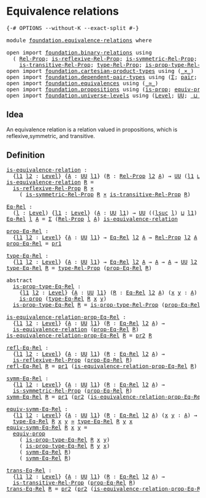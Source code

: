# Equivalence relations

<pre class="Agda"><a id="34" class="Symbol">{-#</a> <a id="38" class="Keyword">OPTIONS</a> <a id="46" class="Pragma">--without-K</a> <a id="58" class="Pragma">--exact-split</a> <a id="72" class="Symbol">#-}</a>

<a id="77" class="Keyword">module</a> <a id="84" href="foundation.equivalence-relations.html" class="Module">foundation.equivalence-relations</a> <a id="117" class="Keyword">where</a>

<a id="124" class="Keyword">open</a> <a id="129" class="Keyword">import</a> <a id="136" href="foundation.binary-relations.html" class="Module">foundation.binary-relations</a> <a id="164" class="Keyword">using</a>
  <a id="172" class="Symbol">(</a> <a id="174" href="foundation.binary-relations.html#756" class="Function">Rel-Prop</a><a id="182" class="Symbol">;</a> <a id="184" href="foundation.binary-relations.html#1602" class="Function">is-reflexive-Rel-Prop</a><a id="205" class="Symbol">;</a> <a id="207" href="foundation.binary-relations.html#1754" class="Function">is-symmetric-Rel-Prop</a><a id="228" class="Symbol">;</a>
    <a id="234" href="foundation.binary-relations.html#1930" class="Function">is-transitive-Rel-Prop</a><a id="256" class="Symbol">;</a> <a id="258" href="foundation.binary-relations.html#863" class="Function">type-Rel-Prop</a><a id="271" class="Symbol">;</a> <a id="273" href="foundation.binary-relations.html#991" class="Function">is-prop-type-Rel-Prop</a><a id="294" class="Symbol">)</a>
<a id="296" class="Keyword">open</a> <a id="301" class="Keyword">import</a> <a id="308" href="foundation.cartesian-product-types.html" class="Module">foundation.cartesian-product-types</a> <a id="343" class="Keyword">using</a> <a id="349" class="Symbol">(</a><a id="350" href="foundation-core.cartesian-product-types.html#577" class="Function Operator">_×_</a><a id="353" class="Symbol">)</a>
<a id="355" class="Keyword">open</a> <a id="360" class="Keyword">import</a> <a id="367" href="foundation.dependent-pair-types.html" class="Module">foundation.dependent-pair-types</a> <a id="399" class="Keyword">using</a> <a id="405" class="Symbol">(</a><a id="406" href="foundation-core.dependent-pair-types.html#502" class="Record">Σ</a><a id="407" class="Symbol">;</a> <a id="409" href="foundation-core.dependent-pair-types.html#575" class="InductiveConstructor">pair</a><a id="413" class="Symbol">;</a> <a id="415" href="foundation-core.dependent-pair-types.html#592" class="Field">pr1</a><a id="418" class="Symbol">;</a> <a id="420" href="foundation-core.dependent-pair-types.html#604" class="Field">pr2</a><a id="423" class="Symbol">)</a>
<a id="425" class="Keyword">open</a> <a id="430" class="Keyword">import</a> <a id="437" href="foundation.equivalences.html" class="Module">foundation.equivalences</a> <a id="461" class="Keyword">using</a> <a id="467" class="Symbol">(</a><a id="468" href="foundation-core.equivalences.html#1607" class="Function Operator">_≃_</a><a id="471" class="Symbol">)</a>
<a id="473" class="Keyword">open</a> <a id="478" class="Keyword">import</a> <a id="485" href="foundation.propositions.html" class="Module">foundation.propositions</a> <a id="509" class="Keyword">using</a> <a id="515" class="Symbol">(</a><a id="516" href="foundation-core.propositions.html#1295" class="Function">is-prop</a><a id="523" class="Symbol">;</a> <a id="525" href="foundation-core.propositions.html#3947" class="Function">equiv-prop</a><a id="535" class="Symbol">)</a>
<a id="537" class="Keyword">open</a> <a id="542" class="Keyword">import</a> <a id="549" href="foundation.universe-levels.html" class="Module">foundation.universe-levels</a> <a id="576" class="Keyword">using</a> <a id="582" class="Symbol">(</a><a id="583" href="Agda.Primitive.html#597" class="Postulate">Level</a><a id="588" class="Symbol">;</a> <a id="590" href="foundation-core.universe-levels.html#222" class="Primitive">UU</a><a id="592" class="Symbol">;</a> <a id="594" href="Agda.Primitive.html#810" class="Primitive Operator">_⊔_</a><a id="597" class="Symbol">;</a> <a id="599" href="Agda.Primitive.html#780" class="Primitive">lsuc</a><a id="603" class="Symbol">)</a>
</pre>
## Idea

An equivalence relation is a relation valued in propositions, which is reflexive,symmetric, and transitive.

## Definition

<pre class="Agda"><a id="is-equivalence-relation"></a><a id="751" href="foundation.equivalence-relations.html#751" class="Function">is-equivalence-relation</a> <a id="775" class="Symbol">:</a>
  <a id="779" class="Symbol">{</a><a id="780" href="foundation.equivalence-relations.html#780" class="Bound">l1</a> <a id="783" href="foundation.equivalence-relations.html#783" class="Bound">l2</a> <a id="786" class="Symbol">:</a> <a id="788" href="Agda.Primitive.html#597" class="Postulate">Level</a><a id="793" class="Symbol">}</a> <a id="795" class="Symbol">{</a><a id="796" href="foundation.equivalence-relations.html#796" class="Bound">A</a> <a id="798" class="Symbol">:</a> <a id="800" href="foundation-core.universe-levels.html#222" class="Primitive">UU</a> <a id="803" href="foundation.equivalence-relations.html#780" class="Bound">l1</a><a id="805" class="Symbol">}</a> <a id="807" class="Symbol">(</a><a id="808" href="foundation.equivalence-relations.html#808" class="Bound">R</a> <a id="810" class="Symbol">:</a> <a id="812" href="foundation.binary-relations.html#756" class="Function">Rel-Prop</a> <a id="821" href="foundation.equivalence-relations.html#783" class="Bound">l2</a> <a id="824" href="foundation.equivalence-relations.html#796" class="Bound">A</a><a id="825" class="Symbol">)</a> <a id="827" class="Symbol">→</a> <a id="829" href="foundation-core.universe-levels.html#222" class="Primitive">UU</a> <a id="832" class="Symbol">(</a><a id="833" href="foundation.equivalence-relations.html#780" class="Bound">l1</a> <a id="836" href="Agda.Primitive.html#810" class="Primitive Operator">⊔</a> <a id="838" href="foundation.equivalence-relations.html#783" class="Bound">l2</a><a id="840" class="Symbol">)</a>
<a id="842" href="foundation.equivalence-relations.html#751" class="Function">is-equivalence-relation</a> <a id="866" href="foundation.equivalence-relations.html#866" class="Bound">R</a> <a id="868" class="Symbol">=</a>
  <a id="872" href="foundation.binary-relations.html#1602" class="Function">is-reflexive-Rel-Prop</a> <a id="894" href="foundation.equivalence-relations.html#866" class="Bound">R</a> <a id="896" href="foundation-core.cartesian-product-types.html#577" class="Function Operator">×</a>
    <a id="902" class="Symbol">(</a> <a id="904" href="foundation.binary-relations.html#1754" class="Function">is-symmetric-Rel-Prop</a> <a id="926" href="foundation.equivalence-relations.html#866" class="Bound">R</a> <a id="928" href="foundation-core.cartesian-product-types.html#577" class="Function Operator">×</a> <a id="930" href="foundation.binary-relations.html#1930" class="Function">is-transitive-Rel-Prop</a> <a id="953" href="foundation.equivalence-relations.html#866" class="Bound">R</a><a id="954" class="Symbol">)</a>

<a id="Eq-Rel"></a><a id="957" href="foundation.equivalence-relations.html#957" class="Function">Eq-Rel</a> <a id="964" class="Symbol">:</a>
  <a id="968" class="Symbol">(</a><a id="969" href="foundation.equivalence-relations.html#969" class="Bound">l</a> <a id="971" class="Symbol">:</a> <a id="973" href="Agda.Primitive.html#597" class="Postulate">Level</a><a id="978" class="Symbol">)</a> <a id="980" class="Symbol">{</a><a id="981" href="foundation.equivalence-relations.html#981" class="Bound">l1</a> <a id="984" class="Symbol">:</a> <a id="986" href="Agda.Primitive.html#597" class="Postulate">Level</a><a id="991" class="Symbol">}</a> <a id="993" class="Symbol">(</a><a id="994" href="foundation.equivalence-relations.html#994" class="Bound">A</a> <a id="996" class="Symbol">:</a> <a id="998" href="foundation-core.universe-levels.html#222" class="Primitive">UU</a> <a id="1001" href="foundation.equivalence-relations.html#981" class="Bound">l1</a><a id="1003" class="Symbol">)</a> <a id="1005" class="Symbol">→</a> <a id="1007" href="foundation-core.universe-levels.html#222" class="Primitive">UU</a> <a id="1010" class="Symbol">((</a><a id="1012" href="Agda.Primitive.html#780" class="Primitive">lsuc</a> <a id="1017" href="foundation.equivalence-relations.html#969" class="Bound">l</a><a id="1018" class="Symbol">)</a> <a id="1020" href="Agda.Primitive.html#810" class="Primitive Operator">⊔</a> <a id="1022" href="foundation.equivalence-relations.html#981" class="Bound">l1</a><a id="1024" class="Symbol">)</a>
<a id="1026" href="foundation.equivalence-relations.html#957" class="Function">Eq-Rel</a> <a id="1033" href="foundation.equivalence-relations.html#1033" class="Bound">l</a> <a id="1035" href="foundation.equivalence-relations.html#1035" class="Bound">A</a> <a id="1037" class="Symbol">=</a> <a id="1039" href="foundation-core.dependent-pair-types.html#502" class="Record">Σ</a> <a id="1041" class="Symbol">(</a><a id="1042" href="foundation.binary-relations.html#756" class="Function">Rel-Prop</a> <a id="1051" href="foundation.equivalence-relations.html#1033" class="Bound">l</a> <a id="1053" href="foundation.equivalence-relations.html#1035" class="Bound">A</a><a id="1054" class="Symbol">)</a> <a id="1056" href="foundation.equivalence-relations.html#751" class="Function">is-equivalence-relation</a>

<a id="prop-Eq-Rel"></a><a id="1081" href="foundation.equivalence-relations.html#1081" class="Function">prop-Eq-Rel</a> <a id="1093" class="Symbol">:</a>
  <a id="1097" class="Symbol">{</a><a id="1098" href="foundation.equivalence-relations.html#1098" class="Bound">l1</a> <a id="1101" href="foundation.equivalence-relations.html#1101" class="Bound">l2</a> <a id="1104" class="Symbol">:</a> <a id="1106" href="Agda.Primitive.html#597" class="Postulate">Level</a><a id="1111" class="Symbol">}</a> <a id="1113" class="Symbol">{</a><a id="1114" href="foundation.equivalence-relations.html#1114" class="Bound">A</a> <a id="1116" class="Symbol">:</a> <a id="1118" href="foundation-core.universe-levels.html#222" class="Primitive">UU</a> <a id="1121" href="foundation.equivalence-relations.html#1098" class="Bound">l1</a><a id="1123" class="Symbol">}</a> <a id="1125" class="Symbol">→</a> <a id="1127" href="foundation.equivalence-relations.html#957" class="Function">Eq-Rel</a> <a id="1134" href="foundation.equivalence-relations.html#1101" class="Bound">l2</a> <a id="1137" href="foundation.equivalence-relations.html#1114" class="Bound">A</a> <a id="1139" class="Symbol">→</a> <a id="1141" href="foundation.binary-relations.html#756" class="Function">Rel-Prop</a> <a id="1150" href="foundation.equivalence-relations.html#1101" class="Bound">l2</a> <a id="1153" href="foundation.equivalence-relations.html#1114" class="Bound">A</a>
<a id="1155" href="foundation.equivalence-relations.html#1081" class="Function">prop-Eq-Rel</a> <a id="1167" class="Symbol">=</a> <a id="1169" href="foundation-core.dependent-pair-types.html#592" class="Field">pr1</a>

<a id="type-Eq-Rel"></a><a id="1174" href="foundation.equivalence-relations.html#1174" class="Function">type-Eq-Rel</a> <a id="1186" class="Symbol">:</a>
  <a id="1190" class="Symbol">{</a><a id="1191" href="foundation.equivalence-relations.html#1191" class="Bound">l1</a> <a id="1194" href="foundation.equivalence-relations.html#1194" class="Bound">l2</a> <a id="1197" class="Symbol">:</a> <a id="1199" href="Agda.Primitive.html#597" class="Postulate">Level</a><a id="1204" class="Symbol">}</a> <a id="1206" class="Symbol">{</a><a id="1207" href="foundation.equivalence-relations.html#1207" class="Bound">A</a> <a id="1209" class="Symbol">:</a> <a id="1211" href="foundation-core.universe-levels.html#222" class="Primitive">UU</a> <a id="1214" href="foundation.equivalence-relations.html#1191" class="Bound">l1</a><a id="1216" class="Symbol">}</a> <a id="1218" class="Symbol">→</a> <a id="1220" href="foundation.equivalence-relations.html#957" class="Function">Eq-Rel</a> <a id="1227" href="foundation.equivalence-relations.html#1194" class="Bound">l2</a> <a id="1230" href="foundation.equivalence-relations.html#1207" class="Bound">A</a> <a id="1232" class="Symbol">→</a> <a id="1234" href="foundation.equivalence-relations.html#1207" class="Bound">A</a> <a id="1236" class="Symbol">→</a> <a id="1238" href="foundation.equivalence-relations.html#1207" class="Bound">A</a> <a id="1240" class="Symbol">→</a> <a id="1242" href="foundation-core.universe-levels.html#222" class="Primitive">UU</a> <a id="1245" href="foundation.equivalence-relations.html#1194" class="Bound">l2</a>
<a id="1248" href="foundation.equivalence-relations.html#1174" class="Function">type-Eq-Rel</a> <a id="1260" href="foundation.equivalence-relations.html#1260" class="Bound">R</a> <a id="1262" class="Symbol">=</a> <a id="1264" href="foundation.binary-relations.html#863" class="Function">type-Rel-Prop</a> <a id="1278" class="Symbol">(</a><a id="1279" href="foundation.equivalence-relations.html#1081" class="Function">prop-Eq-Rel</a> <a id="1291" href="foundation.equivalence-relations.html#1260" class="Bound">R</a><a id="1292" class="Symbol">)</a>

<a id="1295" class="Keyword">abstract</a>
  <a id="is-prop-type-Eq-Rel"></a><a id="1306" href="foundation.equivalence-relations.html#1306" class="Function">is-prop-type-Eq-Rel</a> <a id="1326" class="Symbol">:</a>
    <a id="1332" class="Symbol">{</a><a id="1333" href="foundation.equivalence-relations.html#1333" class="Bound">l1</a> <a id="1336" href="foundation.equivalence-relations.html#1336" class="Bound">l2</a> <a id="1339" class="Symbol">:</a> <a id="1341" href="Agda.Primitive.html#597" class="Postulate">Level</a><a id="1346" class="Symbol">}</a> <a id="1348" class="Symbol">{</a><a id="1349" href="foundation.equivalence-relations.html#1349" class="Bound">A</a> <a id="1351" class="Symbol">:</a> <a id="1353" href="foundation-core.universe-levels.html#222" class="Primitive">UU</a> <a id="1356" href="foundation.equivalence-relations.html#1333" class="Bound">l1</a><a id="1358" class="Symbol">}</a> <a id="1360" class="Symbol">(</a><a id="1361" href="foundation.equivalence-relations.html#1361" class="Bound">R</a> <a id="1363" class="Symbol">:</a> <a id="1365" href="foundation.equivalence-relations.html#957" class="Function">Eq-Rel</a> <a id="1372" href="foundation.equivalence-relations.html#1336" class="Bound">l2</a> <a id="1375" href="foundation.equivalence-relations.html#1349" class="Bound">A</a><a id="1376" class="Symbol">)</a> <a id="1378" class="Symbol">(</a><a id="1379" href="foundation.equivalence-relations.html#1379" class="Bound">x</a> <a id="1381" href="foundation.equivalence-relations.html#1381" class="Bound">y</a> <a id="1383" class="Symbol">:</a> <a id="1385" href="foundation.equivalence-relations.html#1349" class="Bound">A</a><a id="1386" class="Symbol">)</a> <a id="1388" class="Symbol">→</a>
    <a id="1394" href="foundation-core.propositions.html#1295" class="Function">is-prop</a> <a id="1402" class="Symbol">(</a><a id="1403" href="foundation.equivalence-relations.html#1174" class="Function">type-Eq-Rel</a> <a id="1415" href="foundation.equivalence-relations.html#1361" class="Bound">R</a> <a id="1417" href="foundation.equivalence-relations.html#1379" class="Bound">x</a> <a id="1419" href="foundation.equivalence-relations.html#1381" class="Bound">y</a><a id="1420" class="Symbol">)</a>
  <a id="1424" href="foundation.equivalence-relations.html#1306" class="Function">is-prop-type-Eq-Rel</a> <a id="1444" href="foundation.equivalence-relations.html#1444" class="Bound">R</a> <a id="1446" class="Symbol">=</a> <a id="1448" href="foundation.binary-relations.html#991" class="Function">is-prop-type-Rel-Prop</a> <a id="1470" class="Symbol">(</a><a id="1471" href="foundation.equivalence-relations.html#1081" class="Function">prop-Eq-Rel</a> <a id="1483" href="foundation.equivalence-relations.html#1444" class="Bound">R</a><a id="1484" class="Symbol">)</a>

<a id="is-equivalence-relation-prop-Eq-Rel"></a><a id="1487" href="foundation.equivalence-relations.html#1487" class="Function">is-equivalence-relation-prop-Eq-Rel</a> <a id="1523" class="Symbol">:</a>
  <a id="1527" class="Symbol">{</a><a id="1528" href="foundation.equivalence-relations.html#1528" class="Bound">l1</a> <a id="1531" href="foundation.equivalence-relations.html#1531" class="Bound">l2</a> <a id="1534" class="Symbol">:</a> <a id="1536" href="Agda.Primitive.html#597" class="Postulate">Level</a><a id="1541" class="Symbol">}</a> <a id="1543" class="Symbol">{</a><a id="1544" href="foundation.equivalence-relations.html#1544" class="Bound">A</a> <a id="1546" class="Symbol">:</a> <a id="1548" href="foundation-core.universe-levels.html#222" class="Primitive">UU</a> <a id="1551" href="foundation.equivalence-relations.html#1528" class="Bound">l1</a><a id="1553" class="Symbol">}</a> <a id="1555" class="Symbol">(</a><a id="1556" href="foundation.equivalence-relations.html#1556" class="Bound">R</a> <a id="1558" class="Symbol">:</a> <a id="1560" href="foundation.equivalence-relations.html#957" class="Function">Eq-Rel</a> <a id="1567" href="foundation.equivalence-relations.html#1531" class="Bound">l2</a> <a id="1570" href="foundation.equivalence-relations.html#1544" class="Bound">A</a><a id="1571" class="Symbol">)</a> <a id="1573" class="Symbol">→</a>
  <a id="1577" href="foundation.equivalence-relations.html#751" class="Function">is-equivalence-relation</a> <a id="1601" class="Symbol">(</a><a id="1602" href="foundation.equivalence-relations.html#1081" class="Function">prop-Eq-Rel</a> <a id="1614" href="foundation.equivalence-relations.html#1556" class="Bound">R</a><a id="1615" class="Symbol">)</a>
<a id="1617" href="foundation.equivalence-relations.html#1487" class="Function">is-equivalence-relation-prop-Eq-Rel</a> <a id="1653" href="foundation.equivalence-relations.html#1653" class="Bound">R</a> <a id="1655" class="Symbol">=</a> <a id="1657" href="foundation-core.dependent-pair-types.html#604" class="Field">pr2</a> <a id="1661" href="foundation.equivalence-relations.html#1653" class="Bound">R</a>

<a id="refl-Eq-Rel"></a><a id="1664" href="foundation.equivalence-relations.html#1664" class="Function">refl-Eq-Rel</a> <a id="1676" class="Symbol">:</a>
  <a id="1680" class="Symbol">{</a><a id="1681" href="foundation.equivalence-relations.html#1681" class="Bound">l1</a> <a id="1684" href="foundation.equivalence-relations.html#1684" class="Bound">l2</a> <a id="1687" class="Symbol">:</a> <a id="1689" href="Agda.Primitive.html#597" class="Postulate">Level</a><a id="1694" class="Symbol">}</a> <a id="1696" class="Symbol">{</a><a id="1697" href="foundation.equivalence-relations.html#1697" class="Bound">A</a> <a id="1699" class="Symbol">:</a> <a id="1701" href="foundation-core.universe-levels.html#222" class="Primitive">UU</a> <a id="1704" href="foundation.equivalence-relations.html#1681" class="Bound">l1</a><a id="1706" class="Symbol">}</a> <a id="1708" class="Symbol">(</a><a id="1709" href="foundation.equivalence-relations.html#1709" class="Bound">R</a> <a id="1711" class="Symbol">:</a> <a id="1713" href="foundation.equivalence-relations.html#957" class="Function">Eq-Rel</a> <a id="1720" href="foundation.equivalence-relations.html#1684" class="Bound">l2</a> <a id="1723" href="foundation.equivalence-relations.html#1697" class="Bound">A</a><a id="1724" class="Symbol">)</a> <a id="1726" class="Symbol">→</a>
  <a id="1730" href="foundation.binary-relations.html#1602" class="Function">is-reflexive-Rel-Prop</a> <a id="1752" class="Symbol">(</a><a id="1753" href="foundation.equivalence-relations.html#1081" class="Function">prop-Eq-Rel</a> <a id="1765" href="foundation.equivalence-relations.html#1709" class="Bound">R</a><a id="1766" class="Symbol">)</a>
<a id="1768" href="foundation.equivalence-relations.html#1664" class="Function">refl-Eq-Rel</a> <a id="1780" href="foundation.equivalence-relations.html#1780" class="Bound">R</a> <a id="1782" class="Symbol">=</a> <a id="1784" href="foundation-core.dependent-pair-types.html#592" class="Field">pr1</a> <a id="1788" class="Symbol">(</a><a id="1789" href="foundation.equivalence-relations.html#1487" class="Function">is-equivalence-relation-prop-Eq-Rel</a> <a id="1825" href="foundation.equivalence-relations.html#1780" class="Bound">R</a><a id="1826" class="Symbol">)</a>

<a id="symm-Eq-Rel"></a><a id="1829" href="foundation.equivalence-relations.html#1829" class="Function">symm-Eq-Rel</a> <a id="1841" class="Symbol">:</a>
  <a id="1845" class="Symbol">{</a><a id="1846" href="foundation.equivalence-relations.html#1846" class="Bound">l1</a> <a id="1849" href="foundation.equivalence-relations.html#1849" class="Bound">l2</a> <a id="1852" class="Symbol">:</a> <a id="1854" href="Agda.Primitive.html#597" class="Postulate">Level</a><a id="1859" class="Symbol">}</a> <a id="1861" class="Symbol">{</a><a id="1862" href="foundation.equivalence-relations.html#1862" class="Bound">A</a> <a id="1864" class="Symbol">:</a> <a id="1866" href="foundation-core.universe-levels.html#222" class="Primitive">UU</a> <a id="1869" href="foundation.equivalence-relations.html#1846" class="Bound">l1</a><a id="1871" class="Symbol">}</a> <a id="1873" class="Symbol">(</a><a id="1874" href="foundation.equivalence-relations.html#1874" class="Bound">R</a> <a id="1876" class="Symbol">:</a> <a id="1878" href="foundation.equivalence-relations.html#957" class="Function">Eq-Rel</a> <a id="1885" href="foundation.equivalence-relations.html#1849" class="Bound">l2</a> <a id="1888" href="foundation.equivalence-relations.html#1862" class="Bound">A</a><a id="1889" class="Symbol">)</a> <a id="1891" class="Symbol">→</a>
  <a id="1895" href="foundation.binary-relations.html#1754" class="Function">is-symmetric-Rel-Prop</a> <a id="1917" class="Symbol">(</a><a id="1918" href="foundation.equivalence-relations.html#1081" class="Function">prop-Eq-Rel</a> <a id="1930" href="foundation.equivalence-relations.html#1874" class="Bound">R</a><a id="1931" class="Symbol">)</a>
<a id="1933" href="foundation.equivalence-relations.html#1829" class="Function">symm-Eq-Rel</a> <a id="1945" href="foundation.equivalence-relations.html#1945" class="Bound">R</a> <a id="1947" class="Symbol">=</a> <a id="1949" href="foundation-core.dependent-pair-types.html#592" class="Field">pr1</a> <a id="1953" class="Symbol">(</a><a id="1954" href="foundation-core.dependent-pair-types.html#604" class="Field">pr2</a> <a id="1958" class="Symbol">(</a><a id="1959" href="foundation.equivalence-relations.html#1487" class="Function">is-equivalence-relation-prop-Eq-Rel</a> <a id="1995" href="foundation.equivalence-relations.html#1945" class="Bound">R</a><a id="1996" class="Symbol">))</a>

<a id="equiv-symm-Eq-Rel"></a><a id="2000" href="foundation.equivalence-relations.html#2000" class="Function">equiv-symm-Eq-Rel</a> <a id="2018" class="Symbol">:</a>
  <a id="2022" class="Symbol">{</a><a id="2023" href="foundation.equivalence-relations.html#2023" class="Bound">l1</a> <a id="2026" href="foundation.equivalence-relations.html#2026" class="Bound">l2</a> <a id="2029" class="Symbol">:</a> <a id="2031" href="Agda.Primitive.html#597" class="Postulate">Level</a><a id="2036" class="Symbol">}</a> <a id="2038" class="Symbol">{</a><a id="2039" href="foundation.equivalence-relations.html#2039" class="Bound">A</a> <a id="2041" class="Symbol">:</a> <a id="2043" href="foundation-core.universe-levels.html#222" class="Primitive">UU</a> <a id="2046" href="foundation.equivalence-relations.html#2023" class="Bound">l1</a><a id="2048" class="Symbol">}</a> <a id="2050" class="Symbol">(</a><a id="2051" href="foundation.equivalence-relations.html#2051" class="Bound">R</a> <a id="2053" class="Symbol">:</a> <a id="2055" href="foundation.equivalence-relations.html#957" class="Function">Eq-Rel</a> <a id="2062" href="foundation.equivalence-relations.html#2026" class="Bound">l2</a> <a id="2065" href="foundation.equivalence-relations.html#2039" class="Bound">A</a><a id="2066" class="Symbol">)</a> <a id="2068" class="Symbol">(</a><a id="2069" href="foundation.equivalence-relations.html#2069" class="Bound">x</a> <a id="2071" href="foundation.equivalence-relations.html#2071" class="Bound">y</a> <a id="2073" class="Symbol">:</a> <a id="2075" href="foundation.equivalence-relations.html#2039" class="Bound">A</a><a id="2076" class="Symbol">)</a> <a id="2078" class="Symbol">→</a>
  <a id="2082" href="foundation.equivalence-relations.html#1174" class="Function">type-Eq-Rel</a> <a id="2094" href="foundation.equivalence-relations.html#2051" class="Bound">R</a> <a id="2096" href="foundation.equivalence-relations.html#2069" class="Bound">x</a> <a id="2098" href="foundation.equivalence-relations.html#2071" class="Bound">y</a> <a id="2100" href="foundation-core.equivalences.html#1607" class="Function Operator">≃</a> <a id="2102" href="foundation.equivalence-relations.html#1174" class="Function">type-Eq-Rel</a> <a id="2114" href="foundation.equivalence-relations.html#2051" class="Bound">R</a> <a id="2116" href="foundation.equivalence-relations.html#2071" class="Bound">y</a> <a id="2118" href="foundation.equivalence-relations.html#2069" class="Bound">x</a>
<a id="2120" href="foundation.equivalence-relations.html#2000" class="Function">equiv-symm-Eq-Rel</a> <a id="2138" href="foundation.equivalence-relations.html#2138" class="Bound">R</a> <a id="2140" href="foundation.equivalence-relations.html#2140" class="Bound">x</a> <a id="2142" href="foundation.equivalence-relations.html#2142" class="Bound">y</a> <a id="2144" class="Symbol">=</a>
  <a id="2148" href="foundation-core.propositions.html#3947" class="Function">equiv-prop</a>
    <a id="2163" class="Symbol">(</a> <a id="2165" href="foundation.equivalence-relations.html#1306" class="Function">is-prop-type-Eq-Rel</a> <a id="2185" href="foundation.equivalence-relations.html#2138" class="Bound">R</a> <a id="2187" href="foundation.equivalence-relations.html#2140" class="Bound">x</a> <a id="2189" href="foundation.equivalence-relations.html#2142" class="Bound">y</a><a id="2190" class="Symbol">)</a>
    <a id="2196" class="Symbol">(</a> <a id="2198" href="foundation.equivalence-relations.html#1306" class="Function">is-prop-type-Eq-Rel</a> <a id="2218" href="foundation.equivalence-relations.html#2138" class="Bound">R</a> <a id="2220" href="foundation.equivalence-relations.html#2142" class="Bound">y</a> <a id="2222" href="foundation.equivalence-relations.html#2140" class="Bound">x</a><a id="2223" class="Symbol">)</a>
    <a id="2229" class="Symbol">(</a> <a id="2231" href="foundation.equivalence-relations.html#1829" class="Function">symm-Eq-Rel</a> <a id="2243" href="foundation.equivalence-relations.html#2138" class="Bound">R</a><a id="2244" class="Symbol">)</a>
    <a id="2250" class="Symbol">(</a> <a id="2252" href="foundation.equivalence-relations.html#1829" class="Function">symm-Eq-Rel</a> <a id="2264" href="foundation.equivalence-relations.html#2138" class="Bound">R</a><a id="2265" class="Symbol">)</a>

<a id="trans-Eq-Rel"></a><a id="2268" href="foundation.equivalence-relations.html#2268" class="Function">trans-Eq-Rel</a> <a id="2281" class="Symbol">:</a>
  <a id="2285" class="Symbol">{</a><a id="2286" href="foundation.equivalence-relations.html#2286" class="Bound">l1</a> <a id="2289" href="foundation.equivalence-relations.html#2289" class="Bound">l2</a> <a id="2292" class="Symbol">:</a> <a id="2294" href="Agda.Primitive.html#597" class="Postulate">Level</a><a id="2299" class="Symbol">}</a> <a id="2301" class="Symbol">{</a><a id="2302" href="foundation.equivalence-relations.html#2302" class="Bound">A</a> <a id="2304" class="Symbol">:</a> <a id="2306" href="foundation-core.universe-levels.html#222" class="Primitive">UU</a> <a id="2309" href="foundation.equivalence-relations.html#2286" class="Bound">l1</a><a id="2311" class="Symbol">}</a> <a id="2313" class="Symbol">(</a><a id="2314" href="foundation.equivalence-relations.html#2314" class="Bound">R</a> <a id="2316" class="Symbol">:</a> <a id="2318" href="foundation.equivalence-relations.html#957" class="Function">Eq-Rel</a> <a id="2325" href="foundation.equivalence-relations.html#2289" class="Bound">l2</a> <a id="2328" href="foundation.equivalence-relations.html#2302" class="Bound">A</a><a id="2329" class="Symbol">)</a> <a id="2331" class="Symbol">→</a>
  <a id="2335" href="foundation.binary-relations.html#1930" class="Function">is-transitive-Rel-Prop</a> <a id="2358" class="Symbol">(</a><a id="2359" href="foundation.equivalence-relations.html#1081" class="Function">prop-Eq-Rel</a> <a id="2371" href="foundation.equivalence-relations.html#2314" class="Bound">R</a><a id="2372" class="Symbol">)</a>
<a id="2374" href="foundation.equivalence-relations.html#2268" class="Function">trans-Eq-Rel</a> <a id="2387" href="foundation.equivalence-relations.html#2387" class="Bound">R</a> <a id="2389" class="Symbol">=</a> <a id="2391" href="foundation-core.dependent-pair-types.html#604" class="Field">pr2</a> <a id="2395" class="Symbol">(</a><a id="2396" href="foundation-core.dependent-pair-types.html#604" class="Field">pr2</a> <a id="2400" class="Symbol">(</a><a id="2401" href="foundation.equivalence-relations.html#1487" class="Function">is-equivalence-relation-prop-Eq-Rel</a> <a id="2437" href="foundation.equivalence-relations.html#2387" class="Bound">R</a><a id="2438" class="Symbol">))</a>
</pre>